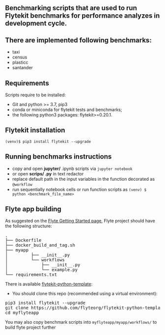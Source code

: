 ## Benchmarking scripts that are used to run Flytekit benchmarks for performance analyzes in development cycle.

## There are implemented following benchmarks:
* taxi
* census
* plasticc
* santander

## Requirements
Scripts require to be installed:
* Git and python >= 3.7, pip3
* conda or miniconda for flytekit tests and benchmarks;
* the following python3 packages: flytekit>=0.20.1.

## Flytekit installation
`(venv)$ pip3 install flytekit --upgrade`

## Running benchmarks instructions
* copy and open **jupyter/** .ipynb scripts via `jupyter notebook`
* or open  **scrips/ .py** in text redactor
* replace default path in the input variables in the function decorated as `@workflow`
* run sequentially notebook cells or run function scripts as `(venv) $ python <benchmark_file_name>`

## Flyte app building
As suggested on the <a href="https://docs.flyte.org/en/latest/getting_started.html">Flyte Getting Started page</a>, Flyte project should have the following structure:
<div class="highlight-text notranslate"><div class="highlight"><pre><span></span>.
├── Dockerfile
├── docker_build_and_tag.sh
├── myapp
│         ├── __init__.py
│         └── workflows
│             ├── __init__.py
│             └── example.py
└── requirements.txt
</pre></div>

There is available <a href="https://github.com/flyteorg/flytekit-python-template">flytekit-python-template</a>:
* You should clone this repo (recommended using a virtual environment):

<div class="highlight-text notranslate"><div class="highlight"><pre><span></span>pip3 install flytekit --upgrade
git clone https://github.com/flyteorg/flytekit-python-template.git myflyteapp
cd myflyteapp
</pre></div>

You may also copy benchmark scripts into `myflyteapp/myapp/workflows/` to build flyte project further
